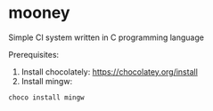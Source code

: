 # mooney
Simple CI system written in C programming language

Prerequisites:

1) Install chocolately: https://chocolatey.org/install
2) Install mingw:
```commandLine
choco install mingw
```

